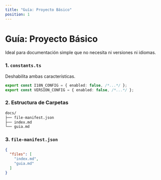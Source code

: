 ```yaml
---
title: "Guía: Proyecto Básico"
position: 1
---
```


# Guía: Proyecto Básico

Ideal para documentación simple que no necesita ni versiones ni idiomas.

### 1. `constants.ts`
Deshabilita ambas características.
```typescript
export const I18N_CONFIG = { enabled: false, /*...*/ };
export const VERSION_CONFIG = { enabled: false, /*...*/ };
```

### 2. Estructura de Carpetas
```bash
docs/
├── file-manifest.json
├── index.md
└── guia.md
```

### 3. `file-manifest.json`
```json
{
  "files": [
    "index.md",
    "guia.md"
  ]
}
```
